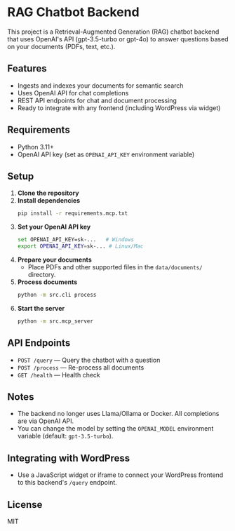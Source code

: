 # RAG Chatbot Backend

This project is a Retrieval-Augmented Generation (RAG) chatbot backend that uses OpenAI's API (gpt-3.5-turbo or gpt-4o) to answer questions based on your documents (PDFs, text, etc.).

## Features
- Ingests and indexes your documents for semantic search
- Uses OpenAI API for chat completions
- REST API endpoints for chat and document processing
- Ready to integrate with any frontend (including WordPress via widget)

## Requirements
- Python 3.11+
- OpenAI API key (set as `OPENAI_API_KEY` environment variable)

## Setup

1. **Clone the repository**
2. **Install dependencies**
   ```bash
   pip install -r requirements.mcp.txt
   ```
3. **Set your OpenAI API key**
   ```bash
   set OPENAI_API_KEY=sk-...   # Windows
   export OPENAI_API_KEY=sk-... # Linux/Mac
   ```
4. **Prepare your documents**
   - Place PDFs and other supported files in the `data/documents/` directory.
5. **Process documents**
   ```bash
   python -m src.cli process
   ```
6. **Start the server**
   ```bash
   python -m src.mcp_server
   ```

## API Endpoints
- `POST /query` — Query the chatbot with a question
- `POST /process` — Re-process all documents
- `GET /health` — Health check

## Notes
- The backend no longer uses Llama/Ollama or Docker. All completions are via OpenAI API.
- You can change the model by setting the `OPENAI_MODEL` environment variable (default: `gpt-3.5-turbo`).

## Integrating with WordPress
- Use a JavaScript widget or iframe to connect your WordPress frontend to this backend's `/query` endpoint.

## License
MIT
